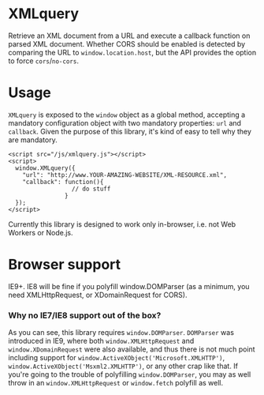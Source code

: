 # XMLquery
Retrieve an XML document from a URL and execute a callback function on parsed XML document. 
Whether CORS should be enabled is detected by comparing the URL to `window.location.host`, but the API provides the option to force `cors`/`no-cors`.

# Usage
`XMLquery` is exposed to the `window` object as a global method, accepting a mandatory configuration object with two mandatory properties: `url` and `callback`. Given the purpose of this library, it's kind of easy to tell why they are mandatory.

    <script src="/js/xmlquery.js"></script>
    <script>
      window.XMLquery({
        "url": "http://www.YOUR-AMAZING-WEBSITE/XML-RESOURCE.xml",
        "callback": function(){
                      // do stuff
                    }
      });
    </script>

Currently this library is designed to work only in-browser, i.e. not Web Workers or Node.js.

# Browser support
IE9+. IE8 will be fine if you polyfill window.DOMParser (as a minimum, you need XMLHttpRequest, or XDomainRequest for CORS).

### Why no IE7/IE8 support out of the box?
As you can see, this library requires `window.DOMParser`. `DOMParser` was introduced in IE9, where both `window.XMLHttpRequest` and `window.XDomainRequest` were also available, and thus there is not much point including support for `window.ActiveXObject('Microsoft.XMLHTTP')`, `window.ActiveXObject('Msxml2.XMLHTTP')`, or any other crap like that. If you're going to the trouble of polyfilling `window.DOMParser`, you may as well throw in an `window.XMLHttpRequest` or `window.fetch` polyfill as well.
